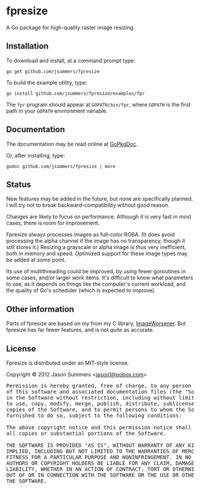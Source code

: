 fpresize
========

A Go package for high-quality raster image resizing.


Installation
------------

To download and install, at a command prompt type:

    go get github.com/jsummers/fpresize

To build the example utility, type:

    go install github.com/jsummers/fpresize/examples/fpr

The `fpr` program should appear at `GOPATH/bin/fpr`, where `GOPATH`
is the first path in your `GOPATH` environment variable.


Documentation
-------------

The documentation may be read online at
[GoPkgDoc](http://go.pkgdoc.org/github.com/jsummers/fpresize).

Or, after installing, type:

    godoc github.com/jsummers/fpresize | more


Status
------

New features may be added in the future, but none are specifically
planned. I will try not to break backward-compatibility without good
reason.

Changes are likely to focus on performance. Although it is very fast
in most cases, there is room for improvement.

Fpresize always processes images as full-color RGBA. (It does avoid
processing the alpha channel if the image has no transparency, though
it still stores it.) Resizing a grayscale or alpha image is thus very
inefficient, both in memory and speed. Optimized support for these
image types may be added at some point.

Its use of multithreading could be improved, by using fewer goroutines
in some cases, and/or larger work items. It's difficult to know what
parameters to use, as it depends on things like the computer's current
workload, and the quality of Go's scheduler (which is expected to
improve).


Other information
-----------------

Parts of fpresize are based on my from my C library,
[ImageWorsener](http://entropymine.com/imageworsener/).
But fpresize has far fewer features, and is not *quite* as accurate.


License
-------

Fpresize is distributed under an MIT-style license.

Copyright &copy; 2012 Jason Summers
<[jason1@pobox.com](mailto:jason1@pobox.com)>

<pre>
Permission is hereby granted, free of charge, to any person obtaining a copy
of this software and associated documentation files (the "Software"), to deal
in the Software without restriction, including without limitation the rights
to use, copy, modify, merge, publish, distribute, sublicense, and/or sell
copies of the Software, and to permit persons to whom the Software is
furnished to do so, subject to the following conditions:

The above copyright notice and this permission notice shall be included in
all copies or substantial portions of the Software.

THE SOFTWARE IS PROVIDED "AS IS", WITHOUT WARRANTY OF ANY KIND, EXPRESS OR
IMPLIED, INCLUDING BUT NOT LIMITED TO THE WARRANTIES OF MERCHANTABILITY,
FITNESS FOR A PARTICULAR PURPOSE AND NONINFRINGEMENT. IN NO EVENT SHALL THE
AUTHORS OR COPYRIGHT HOLDERS BE LIABLE FOR ANY CLAIM, DAMAGES OR OTHER
LIABILITY, WHETHER IN AN ACTION OF CONTRACT, TORT OR OTHERWISE, ARISING FROM,
OUT OF OR IN CONNECTION WITH THE SOFTWARE OR THE USE OR OTHER DEALINGS IN
THE SOFTWARE.
</pre>
